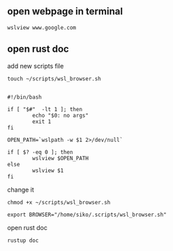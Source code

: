 open webpage in terminal
---
    wslview www.google.com

open rust doc
----

add new scripts file

    touch ~/scripts/wsl_browser.sh 

```

#!/bin/bash

if [ "$#"  -lt 1 ]; then
        echo "$0: no args"
        exit 1
fi

OPEN_PATH=`wslpath -w $1 2>/dev/null`

if [ $? -eq 0 ]; then
        wslview $OPEN_PATH
else
        wslview $1
fi

```

change it 

    chmod +x ~/scripts/wsl_browser.sh

    export BROWSER="/home/siko/.scripts/wsl_browser.sh"

open rust doc

    rustup doc